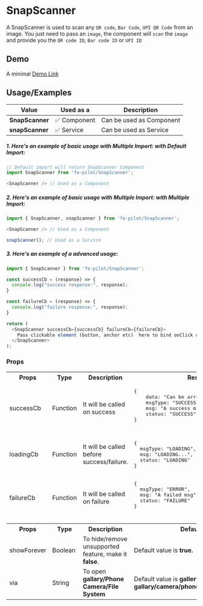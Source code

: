 # SnapScanner

A SnapScanner is used to scan any ```QR code```, ```Bar Code```, ```UPI QR Code``` from an image. You just need to pass an ```image```, the component will ```scan``` the ```image``` and provide you the ```QR code ID```, ```Bar code ID``` or ```UPI ID```


## Demo

A minimal [Demo Link](https://6jpxdq.csb.app/?component=SnapScanner)


## Usage/Examples

| Value |  Used as a  | Description|
|--------- | -------- |-----------------|
| <b>SnapScanner</b> | :white_check_mark: Component | Can be used as Component |
| <b>snapScanner<b> | :white_check_mark: Service | Can be used as Service |

##### 1. Here's an example of basic usage with Multiple Import: with Default Import:
```javascript
// Default import will return SnapScanner Component
import SnapScanner from 'fe-pilot/SnapScanner';

<SnapScanner /> // Used as a Component

```

##### 2. Here's an example of basic usage with Multiple Import: with Multiple Import:
```javascript
import { SnapScanner, snapScanner } from 'fe-pilot/SnapScanner';

<SnapScanner /> // Used as a Component

snapScanner(); // Used as a Service
```

##### 3. Here's an example of a advanced usage:

```javascript
import { SnapScanner } from 'fe-pilot/SnapScanner';

const successCb = (response) => {
  console.log("success response:", response);
}

const failureCb = (response) => {
  console.log("failure response:", response);
}

return (
  <SnapScanner successCb={successCb} failureCb={failureCb}>
    Pass clickable element (button, anchor etc)  here to bind onClick event
  </SnapScanner>
);

```

### Props

<table>
  <tr>
    <th>
      Props
    </th>
    <th>
      Type
    </th>
    <th>
      Description
    </th>
    <th>
      Response
    </th>
  </tr>
  <tr>
    <td>
        successCb
    </td>
    <td>Function</td>
    <td> It will be called on success</td>
    <td>
      <pre>
{
    data: "Can be array/object/string/number",
    msgType: "SUCCESSFUL",
    msg: "A success msg",
    status: "SUCCESS"
}
      </pre>
    </td>
  </tr>
  <tr>
    <td>
        loadingCb
    </td>
    <td>Function</td>
    <td>
      It will be called before success/failure.
    </td>
    <td>
      <pre>
{
  msgType: "LOADING",
  msg: "LOADING...",
  status: "LOADING"
}
</pre>
    </td>
  </tr>
  <tr>
    <td>
        failureCb
    </td>
    <td>Function</td>
    <td>
      It will be called on failure
    </td>
    <td>
       <pre>
{
  msgType: "ERROR",
  msg: "A failed msg",
  status: "FAILURE"
}
       </pre>
    </td>
  </tr>
  <tr>
    <td></td>
    <td></td>
    <td></td>
    <td></td>
  </tr>
    <th>
    Props
  </th>
  <th>
    Type
  </th>
  <th>
    Description
  </th>
  <th>
      Default Values
  </th>
  <tr>
    <td>
      showForever
    </td>
     <td>Boolean</td>
    <td>To hide/remove unsupported feature, make it <b>false</b>.</td>
    <td>Default value is <b>true.</b></td>
  </tr>
  <tr>
    <td>
      via
    </td>
     <td>String</td>
    <td>To open <b>gallary/Phone Camera/File System</b></td>
    <td>Default value is <b>gallery</b>. Possible values are <b>gallary/camera/phone</b></td>
  </tr>
</table>

